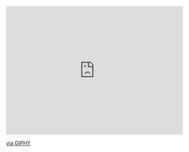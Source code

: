 <iframe src="https://giphy.com/embed/OMK7LRBedcnhm" width="480" height="351" frameBorder="0" class="giphy-embed" allowFullScreen></iframe><p><a href="https://giphy.com/gifs/nerd-reaction-the-simpsons-OMK7LRBedcnhm">via GIPHY</a></p>
